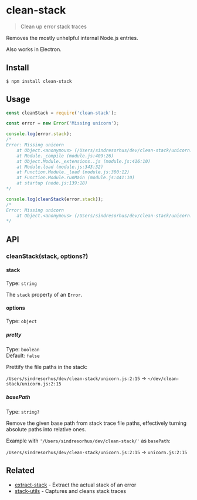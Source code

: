 # clean-stack

> Clean up error stack traces

Removes the mostly unhelpful internal Node.js entries.

Also works in Electron.

## Install

```
$ npm install clean-stack
```

## Usage

```js
const cleanStack = require('clean-stack');

const error = new Error('Missing unicorn');

console.log(error.stack);
/*
Error: Missing unicorn
    at Object.<anonymous> (/Users/sindresorhus/dev/clean-stack/unicorn.js:2:15)
    at Module._compile (module.js:409:26)
    at Object.Module._extensions..js (module.js:416:10)
    at Module.load (module.js:343:32)
    at Function.Module._load (module.js:300:12)
    at Function.Module.runMain (module.js:441:10)
    at startup (node.js:139:18)
*/

console.log(cleanStack(error.stack));
/*
Error: Missing unicorn
    at Object.<anonymous> (/Users/sindresorhus/dev/clean-stack/unicorn.js:2:15)
*/
```

## API

### cleanStack(stack, options?)

#### stack

Type: `string`

The `stack` property of an `Error`.

#### options

Type: `object`

##### pretty

Type: `boolean`\
Default: `false`

Prettify the file paths in the stack:

`/Users/sindresorhus/dev/clean-stack/unicorn.js:2:15` → `~/dev/clean-stack/unicorn.js:2:15`

##### basePath

Type: `string?`

Remove the given base path from stack trace file paths, effectively turning absolute paths into relative ones.

Example with `'/Users/sindresorhus/dev/clean-stack/'` as `basePath`:

`/Users/sindresorhus/dev/clean-stack/unicorn.js:2:15` → `unicorn.js:2:15`

## Related

- [extract-stack](https://github.com/sindresorhus/extract-stack) - Extract the actual stack of an error
- [stack-utils](https://github.com/tapjs/stack-utils) - Captures and cleans stack traces
